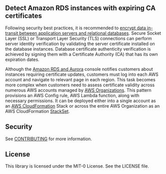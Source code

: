 ## Detect Amazon RDS instances with expiring CA certificates

Following security best practices, it is recommended to [encrypt data in-transit between application servers and relational databases](https://docs.aws.amazon.com/AmazonRDS/latest/UserGuide/UsingWithRDS.SSL.html). Secure Socket Layer (SSL) or Transport Layer Security (TLS) connections can perform server identity verification by validating the server certificate installed on the database instances. Database certificate authenticity verification is achieved by signing them with a Certificate Authority (CA) that has its own expiration dates.

Although the [Amazon RDS and Aurora](https://docs.aws.amazon.com/rds/) console notifies customers about instances requiring certificate updates, customers must log into each AWS account and navigate to relevant page in each region. This task becomes more complex when customers need to assess certificate validity across numerous AWS accounts managed by [AWS Organizations](https://docs.aws.amazon.com/organizations/latest/userguide/orgs_introduction.html). This pattern provisions an AWS Config rule, AWS Lambda function, along with necessary permissions. It can be deployed either into a single account as an [AWS CloudFormation](https://docs.aws.amazon.com/cloudformation/) Stack or across the entire AWS Organization as an AWS CloudFormation [StackSet](https://docs.aws.amazon.com/AWSCloudFormation/latest/UserGuide/aws-resource-cloudformation-stackset.html).

## Security

See [CONTRIBUTING](CONTRIBUTING.md#security-issue-notifications) for more information.

## License

This library is licensed under the MIT-0 License. See the LICENSE file.


